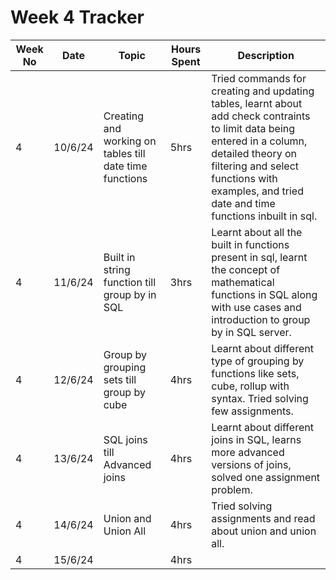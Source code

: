 # Week 4 Tracker

| Week No | Date    | Topic                                   | Hours Spent | Description                                                                                                                                                                        |
| ------- | ------- | --------------------------------------- | ----------- | ---------------------------------------------------------------------------------------------------------------------------------------------------------------------------------- |
| 4       | 10/6/24 | Creating and working on tables till date time functions | 5hrs        | Tried commands for creating and updating tables, learnt about add check contraints to limit data being entered in a column, detailed theory on filtering and select functions with examples, and tried date and time functions inbuilt in sql. |
| 4       | 11/6/24 | Built in string function till group by in SQL                                        | 3hrs        | Learnt about all the built in functions present in sql, learnt the concept of mathematical functions in SQL along with use cases and introduction to group by in SQL server.
| 4       | 12/6/24 | Group by grouping sets till group by cube                                        | 4hrs        | Learnt about different type of grouping by functions like sets, cube, rollup with syntax. Tried solving few assignments.
| 4       | 13/6/24 | SQL joins till Advanced joins                                        | 4hrs        | Learnt about different joins in SQL, learns more advanced versions of joins, solved one assignment problem.
| 4       | 14/6/24 |   Union and Union All                                      | 4hrs        | Tried solving assignments and read about union and union all.
| 4       | 15/6/24  |                                         | 4hrs        |
